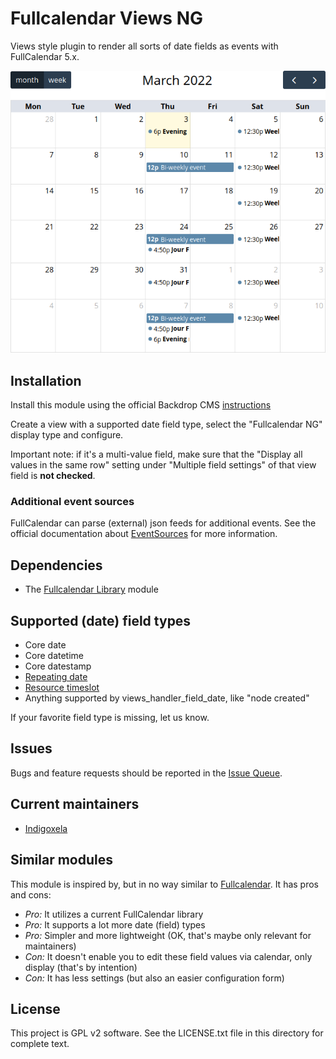 # Fullcalendar Views NG

Views style plugin to render all sorts of date fields as events with FullCalendar
 5.x.

![Calendar screenshot](https://raw.githubusercontent.com/backdrop-contrib/fullcalendar_views/1.x-1.x/screenshots/calendar.png)

## Installation

Install this module using the official Backdrop CMS
 [instructions](https://docs.backdropcms.org/documentation/extend-with-modules)

Create a view with a supported date field type, select the "Fullcalendar NG"
 display type and configure.

Important note: if it's a multi-value field, make sure that the "Display all values in the same
row" setting under "Multiple field settings" of that view field is **not checked**.

### Additional event sources

FullCalendar can parse (external) json feeds for additional events. See the official
 documentation about [EventSources](https://fullcalendar.io/docs/event-source-object)
 for more information.

## Dependencies

- The [Fullcalendar Library](https://backdropcms.org/project/fullcalendar_lib) module

## Supported (date) field types

- Core date
- Core datetime
- Core datestamp
- [Repeating date](https://backdropcms.org/project/repeating_dates)
- [Resource timeslot](https://backdropcms.org/project/resource_timeslots)
- Anything supported by views_handler_field_date, like "node created"

If your favorite field type is missing, let us know.

## Issues

Bugs and feature requests should be reported in the
 [Issue Queue](https://github.com/backdrop-contrib/fullcalendar_views/issues).

## Current maintainers

* [Indigoxela](https://github.com/indigoxela)

## Similar modules

This module is inspired by, but in no way similar to
 [Fullcalendar](https://backdropcms.org/project/fullcalendar). It has pros and
 cons:

- *Pro:* It utilizes a current FullCalendar library
- *Pro:* It supports a lot more date (field) types
- *Pro:* Simpler and more lightweight (OK, that's maybe only relevant for
 maintainers)
- *Con:* It doesn't enable you to edit these field values via calendar, only display
 (that's by intention)
- *Con:* It has less settings (but also an easier configuration form)

## License

This project is GPL v2 software. See the LICENSE.txt file in this directory for complete text.
